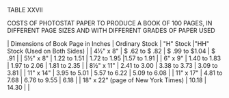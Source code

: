 
TABLE XXVII

COSTS OF PHOTOSTAT PAPER TO PRODUCE A BOOK OF 100 PAGES, IN DIFFERENT 
PAGE SIZES AND WITH DIFFERENT GRADES OF PAPER USED 

| Dimensions of Book Page in Inches | Ordinary Stock | "H" Stock |"HH" Stock (Used on Both Sides) |
| 4½" x 8" | $ .62 to $ .82 | $ .99 to $1.04 | $ .91 |
| 5½" x 8" | 1.22 to 1.51 | 1.72 to 1.95 |1.57 to 1.91 |
| 6" x 9" | 1.40 to 1.83 | 1.97 to 2.06 | 1.81 to 2.35 |
| 8½" x 11" | 2.41 to 3.00 | 3.38 to 3.73 | 3.09 to 3.81 |
| 11" x 14" | 3.95 to 5.01 | 5.57 to 6.22 | 5.09 to 6.08 |
| 11" x 17" | 4.81 to 7.68 | 6.76 to 9.55 | 6.18 |
| 18" x 22" (page of New York Times) | 10.18 | 14.30 | |
